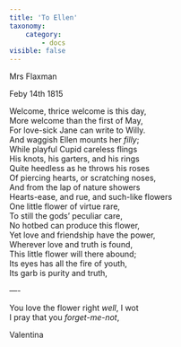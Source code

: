 ```yaml
---
title: 'To Ellen'
taxonomy:
    category:
        - docs
visible: false
---
```


<span class="author">Mrs Flaxman</span>

Feby 14th 1815

Welcome, thrice welcome is this day,  
More welcome than the first of May,  
For love-sick Jane can write to Willy.  
And waggish Ellen mounts her *filly*;  
While playful Cupid careless flings  
His knots, his garters, and his rings  
Quite heedless as he throws his roses  
Of piercing hearts, or scratching noses,  
And from the lap of nature showers  
Hearts-ease, and rue, and such-like flowers  
One little flower of virtue rare,  
To still the gods’ peculiar care,  
No hotbed can produce this flower,  
Yet love and friendship have the power,  
Wherever love and truth is found,  
This little flower will there abound;  
Its eyes has all the fire of youth,  
Its garb is purity and truth,

—-

You love the flower right *well*, I wot  
I pray that you *forget-me-not*,

Valentina